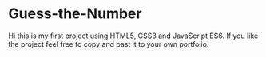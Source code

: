 <h1>Guess-the-Number</h1>

<p>Hi this is my first project using HTML5, CSS3 and JavaScript ES6. If you like the project feel free to copy and past it to your own portfolio.</p>
